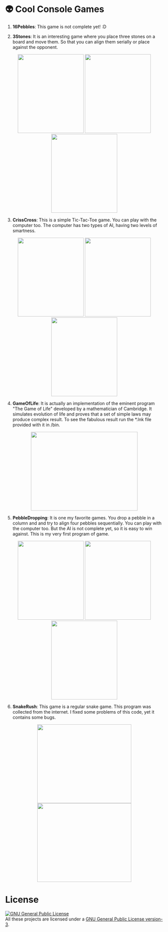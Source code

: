 # :alien: Cool Console Games

1. **16Pebbles**: This game is not complete yet! :D


2. **3Stones**: It is an interesting game where you place three stones on a board and move them. So that you can align them serially or place against the opponent.

  <div align="center">
  <img src="https://cloud.githubusercontent.com/assets/5456665/12574293/ce1bc424-c42c-11e5-90af-69f4412b03c0.png" height="250" width="210" >
  <img src="https://cloud.githubusercontent.com/assets/5456665/12574297/d57ed756-c42c-11e5-9ec8-975d6c0813e2.png" height="250" width="210" >
  <img src="https://cloud.githubusercontent.com/assets/5456665/12574300/d8a61cf0-c42c-11e5-95dc-233a27e1b74b.png" height="250" width="210" >
  </div>


3. **CrissCross**: This is a simple Tic-Tac-Toe game. You can play with the computer too. The computer has two types of AI, having two levels of smartness.

  <div align="center">
  <img src="https://cloud.githubusercontent.com/assets/5456665/12574937/7c6a9f6e-c432-11e5-9161-38d6fd05d6c3.png" height="250" width="210" >
  <img src="https://cloud.githubusercontent.com/assets/5456665/12574939/7c71073c-c432-11e5-8d5a-5b717f04e9c9.png" height="250" width="210" >
  <img src="https://cloud.githubusercontent.com/assets/5456665/12574938/7c6c5ae8-c432-11e5-94b6-1b5a8a9c60c7.png" height="250" width="210" >
  </div>


4. **GameOfLife**: It is actually an implementation of the eminent program "The Game of Life" developed by a mathematician of Cambridge. It simulates evolution of life and proves that a set of simple laws may produce complex result. To see the fabulous result run the *.lnk file provided with it in /bin.

  <div align="center">
  <img src="https://cloud.githubusercontent.com/assets/5456665/12575093/f70304b8-c433-11e5-98f4-25d282b4d20b.png" height="250" width="340" >
  </div>


5. **PebbleDropping**: It is one my favorite games. You drop a pebble in a column and and try to align four pebbles sequentially. You can play with the computer too. But the AI is not complete yet, so it is easy to win against. This is my very first program of game.

  <div align="center">
  <img src="https://cloud.githubusercontent.com/assets/5456665/12575781/8121b450-c439-11e5-9151-dacfe5b8eaba.png" height="250" width="210" >
  <img src="https://cloud.githubusercontent.com/assets/5456665/12575782/8122cfc0-c439-11e5-9433-0f6c0c369f39.png" height="250" width="210" >
  <img src="https://cloud.githubusercontent.com/assets/5456665/12575780/811eea04-c439-11e5-9a64-ee7e69049f12.png" height="250" width="210" >
  </div>


6. **SnakeRush**: This game is a regular snake game. This program was collected from the internet. I fixed some problems of this code, yet it contains some bugs.

  <div align="center">
  <img src="https://cloud.githubusercontent.com/assets/5456665/12575809/b2109ce8-c439-11e5-8120-2055517ac12b.png" height="250" width="300" >
  <img src="https://cloud.githubusercontent.com/assets/5456665/12575808/b20eedee-c439-11e5-912a-ef39b9fc0de5.png" height="250" width="300" >
  </div>


# License
<a rel="license" href="http://www.gnu.org/licenses/gpl.html"><img alt="GNU General Public License" style="border-width:0" src="http://www.gnu.org/graphics/gplv3-88x31.png" /></a><br/>All these projects are licensed under a <a rel="license" href="http://www.gnu.org/licenses/gpl.html">GNU General Public License version-3</a>.
